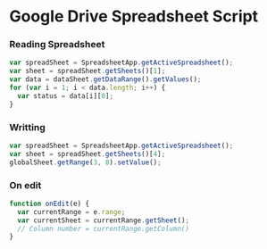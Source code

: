 # Google Drive Spreadsheet Script

### Reading Spreadsheet

```javascript
var spreadSheet = SpreadsheetApp.getActiveSpreadsheet();  
var sheet = spreadSheet.getSheets()[1];
var data = dataSheet.getDataRange().getValues();
for (var i = 1; i < data.length; i++) {
  var status = data[i][0];
}
```

### Writting

```javascript
var spreadSheet = SpreadsheetApp.getActiveSpreadsheet();  
var sheet = spreadSheet.getSheets()[4];
globalSheet.getRange(3, 8).setValue();
```

### On edit

```javascript
function onEdit(e) {
  var currentRange = e.range;
  var currentSheet = currentRange.getSheet();
  // Column number = currentRange.getColumn()
}
```
